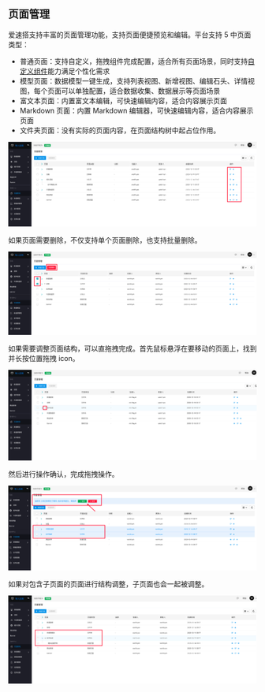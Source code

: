 ## 页面管理

爱速搭支持丰富的页面管理功能，支持页面便捷预览和编辑。平台支持 5 中页面类型：

- 普通页面：支持自定义，拖拽组件完成配置，适合所有页面场景，同时支持[自定义组件](https://cloud.baidu.com/doc/ISUDA/s/Ykj14w529)能力满足个性化需求
- 模型页面：数据模型一键生成，支持列表视图、新增视图、编辑石头、详情视图，每个页面可以单独配置，适合数据收集、数据展示等页面场景
- 富文本页面：内置富文本编辑，可快速编辑内容，适合内容展示页面
- Markdown 页面：内置 Markdown 编辑器，可快速编辑内容，适合内容展示页面
- 文件夹页面：没有实际的页面内容，在页面结构树中起占位作用。

![image.png](../../static/img/操作指南/应用设计/页面管理/image_1a02c62.png)

如果页面需要删除，不仅支持单个页面删除，也支持批量删除。

![image.png](../../static/img/操作指南/应用设计/页面管理/image_4254ebb.png)

如果需要调整页面结构，可以直拖拽完成。首先鼠标悬浮在要移动的页面上，找到并长按位置拖拽 icon。

![image.png](../../static/img/操作指南/应用设计/页面管理/image_dce5bdd.png)

然后进行操作确认，完成拖拽操作。

![image.png](../../static/img/操作指南/应用设计/页面管理/image_6b0bade.png)

如果对包含子页面的页面进行结构调整，子页面也会一起被调整。

![image.png](../../static/img/操作指南/应用设计/页面管理/image_28497bd.png)
